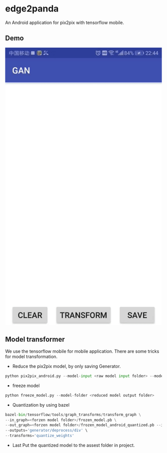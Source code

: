 # edge2panda
An Android application for pix2pix with tensorflow mobile. 

## Demo
![image](https://github.com/wzc118/edge2panda/blob/master/edge2pandas.gif)


## Model transformer
We use the tensorflow mobile for mobile application. There are some tricks for model transformation.
* Reduce the pix2pix model, by only saving Generator.
```Python
python pix2pix_android.py --model-input <raw model input folder> --model-output <reduced model output folder>
```
* freeze model
```Python
python freeze_model.py --model-folder <reduced model output folder>
```
* Quantization by using bazel
```Python
bazel-bin/tensorflow/tools/graph_transforms/transform_graph \
--in_graph=<forzen model folder>/frozen_model.pb \
--out_graph=<forzen model folder>/frozen_model_android_quantized.pb --inputs='image_tensor' \
--outputs='generator/deprocess/div' \
--transforms='quantize_weights'
```
* Last
Put the quantized model to the assest folder in project.
